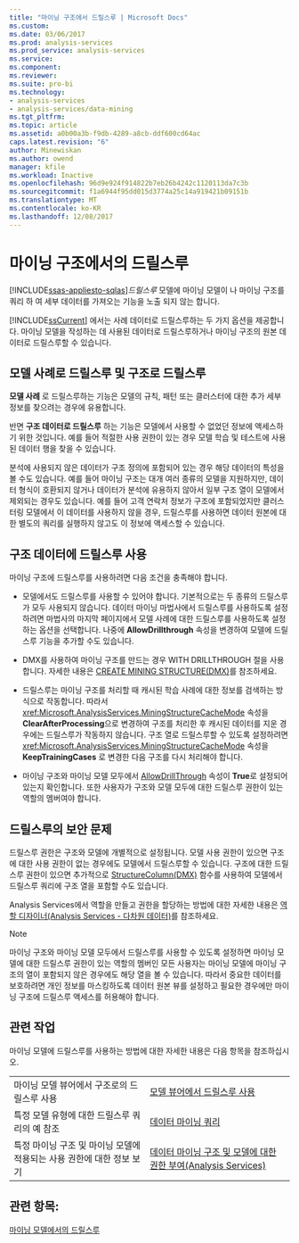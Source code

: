 ```yaml
---
title: "마이닝 구조에서 드릴스루 | Microsoft Docs"
ms.custom: 
ms.date: 03/06/2017
ms.prod: analysis-services
ms.prod_service: analysis-services
ms.service: 
ms.component: 
ms.reviewer: 
ms.suite: pro-bi
ms.technology:
- analysis-services
- analysis-services/data-mining
ms.tgt_pltfrm: 
ms.topic: article
ms.assetid: a0b00a3b-f9db-4289-a8cb-ddf600cd64ac
caps.latest.revision: "6"
author: Minewiskan
ms.author: owend
manager: kfile
ms.workload: Inactive
ms.openlocfilehash: 96d9e924f914822b7eb26b4242c1120113da7c3b
ms.sourcegitcommit: f1a6944f95dd015d3774a25c14a919421b09151b
ms.translationtype: MT
ms.contentlocale: ko-KR
ms.lasthandoff: 12/08/2017
---
```

# <a name="drillthrough-on-mining-structures"></a>마이닝 구조에서의 드릴스루
[!INCLUDE[ssas-appliesto-sqlas](../../includes/ssas-appliesto-sqlas.md)]*드릴스루* 모델에 마이닝 모델이 나 마이닝 구조를 쿼리 하 여 세부 데이터를 가져오는 기능을 노출 되지 않는 합니다.  
  
 [!INCLUDE[ssCurrent](../../includes/sscurrent-md.md)] 에서는 사례 데이터로 드릴스루하는 두 가지 옵션을 제공합니다. 마이닝 모델을 작성하는 데 사용된 데이터로 드릴스루하거나 마이닝 구조의 원본 데이터로 드릴스루할 수 있습니다.  
  
## <a name="drillthrough-to-model-cases-vs-drillthrough-to-structure"></a>모델 사례로 드릴스루 및 구조로 드릴스루  
 **모델 사례** 로 드릴스루하는 기능은 모델의 규칙, 패턴 또는 클러스터에 대한 추가 세부 정보를 찾으려는 경우에 유용합니다.  
  
 반면 **구조 데이터로 드릴스루** 하는 기능은 모델에서 사용할 수 없었던 정보에 액세스하기 위한 것입니다. 예를 들어 적절한 사용 권한이 있는 경우 모델 학습 및 테스트에 사용된 데이터 행을 찾을 수 있습니다.  
  
 분석에 사용되지 않은 데이터가 구조 정의에 포함되어 있는 경우 해당 데이터의 특성을 볼 수도 있습니다. 예를 들어 마이닝 구조는 대개 여러 종류의 모델을 지원하지만, 데이터 형식이 호환되지 않거나 데이터가 분석에 유용하지 않아서 일부 구조 열이 모델에서 제외되는 경우도 있습니다. 예를 들어 고객 연락처 정보가 구조에 포함되었지만 클러스터링 모델에서 이 데이터를 사용하지 않을 경우, 드릴스루를 사용하면 데이터 원본에 대한 별도의 쿼리를 실행하지 않고도 이 정보에 액세스할 수 있습니다.  
  
## <a name="enabling-drillthrough-to-structure-data"></a>구조 데이터에 드릴스루 사용  
 마이닝 구조에 드릴스루를 사용하려면 다음 조건을 충족해야 합니다.  
  
-   모델에서도 드릴스루를 사용할 수 있어야 합니다. 기본적으로는 두 종류의 드릴스루가 모두 사용되지 않습니다. 데이터 마이닝 마법사에서 드릴스루를 사용하도록 설정하려면 마법사의 마지막 페이지에서 모델 사례에 대한 드릴스루를 사용하도록 설정하는 옵션을 선택합니다. 나중에 **AllowDrillthrough** 속성을 변경하여 모델에 드릴스루 기능을 추가할 수도 있습니다.  
  
-   DMX를 사용하여 마이닝 구조를 만드는 경우 WITH DRILLTHROUGH 절을 사용합니다. 자세한 내용은 [CREATE MINING STRUCTURE&#40;DMX&#41;](../../dmx/create-mining-structure-dmx.md)를 참조하세요.  
  
-   드릴스루는 마이닝 구조를 처리할 때 캐시된 학습 사례에 대한 정보를 검색하는 방식으로 작동합니다. 따라서 <xref:Microsoft.AnalysisServices.MiningStructureCacheMode> 속성을 **ClearAfterProcessing**으로 변경하여 구조를 처리한 후 캐시된 데이터를 지운 경우에는 드릴스루가 작동하지 않습니다. 구조 열로 드릴스루할 수 있도록 설정하려면 <xref:Microsoft.AnalysisServices.MiningStructureCacheMode> 속성을 **KeepTrainingCases** 로 변경한 다음 구조를 다시 처리해야 합니다.  
  
-   마이닝 구조와 마이닝 모델 모두에서 [AllowDrillThrough](../../analysis-services/scripting/properties/allowdrillthrough-element-assl.md) 속성이 **True**로 설정되어 있는지 확인합니다. 또한 사용자가 구조와 모델 모두에 대한 드릴스루 권한이 있는 역할의 멤버여야 합니다.  
  
## <a name="security-issues-for-drillthrough"></a>드릴스루의 보안 문제  
 드릴스루 권한은 구조와 모델에 개별적으로 설정됩니다. 모델 사용 권한이 있으면 구조에 대한 사용 권한이 없는 경우에도 모델에서 드릴스루할 수 있습니다. 구조에 대한 드릴스루 권한이 있으면 추가적으로 [StructureColumn&#40;DMX&#41;](../../dmx/structurecolumn-dmx.md) 함수를 사용하여 모델에서 드릴스루 쿼리에 구조 열을 포함할 수도 있습니다.  
  
 Analysis Services에서 역할을 만들고 권한을 할당하는 방법에 대한 자세한 내용은 [역할 디자이너&#40;Analysis Services - 다차원 데이터&#41;](http://msdn.microsoft.com/library/e8ba42db-0565-4d68-b3ab-0c63d8d07192)를 참조하세요.  
  
> [!NOTE]  
>  마이닝 구조와 마이닝 모델 모두에서 드릴스루를 사용할 수 있도록 설정하면 마이닝 모델에 대한 드릴스루 권한이 있는 역할의 멤버인 모든 사용자는 마이닝 모델에 마이닝 구조의 열이 포함되지 않은 경우에도 해당 열을 볼 수 있습니다. 따라서 중요한 데이터를 보호하려면 개인 정보를 마스킹하도록 데이터 원본 뷰를 설정하고 필요한 경우에만 마이닝 구조에 드릴스루 액세스를 허용해야 합니다.  
  
## <a name="related-tasks"></a>관련 작업  
 마이닝 모델에 드릴스루를 사용하는 방법에 대한 자세한 내용은 다음 항목을 참조하십시오.  
  
|||  
|-|-|  
|마이닝 모델 뷰어에서 구조로의 드릴스루 사용|[모델 뷰어에서 드릴스루 사용](../../analysis-services/data-mining/use-drillthrough-from-the-model-viewers.md)|  
|특정 모델 유형에 대한 드릴스루 쿼리의 예 참조|[데이터 마이닝 쿼리](../../analysis-services/data-mining/data-mining-queries.md)|  
|특정 마이닝 구조 및 마이닝 모델에 적용되는 사용 권한에 대한 정보 보기|[데이터 마이닝 구조 및 모델에 대한 권한 부여&#40;Analysis Services&#41;](../../analysis-services/multidimensional-models/grant-permissions-on-data-mining-structures-and-models-analysis-services.md)|  
  
## <a name="see-also"></a>관련 항목:  
 [마이닝 모델에서의 드릴스루](../../analysis-services/data-mining/drillthrough-on-mining-models.md)  
  
  
